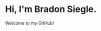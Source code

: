 <h1>Hi, I'm Bradon Siegle.</h1>
<p>Welcome to my GitHub!</p>

<!--
**bradonsiegle/bradonsiegle** is a ✨ _special_ ✨ repository because its `README.md` (this file) appears on your GitHub profile.
-->

